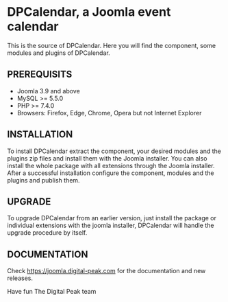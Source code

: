 
# DPCalendar, a Joomla event calendar
This is the source of DPCalendar. Here you will find the component, some modules and plugins of DPCalendar.

## PREREQUISITS
- Joomla 3.9 and above
- MySQL >= 5.5.0
- PHP >= 7.4.0
- Browsers: Firefox, Edge, Chrome, Opera but not Internet Explorer

## INSTALLATION
To install DPCalendar extract the component, your desired modules and the plugins zip files and install them with the Joomla installer. You can also install the whole package with all extensions through the Joomla installer. After a successful installation configure the component, modules and the plugins and publish them.

## UPGRADE
To upgrade DPCalendar from an earlier version, just install the package or individual extensions with the joomla installer, DPCalendar will handle the upgrade procedure by itself.

## DOCUMENTATION
Check https://joomla.digital-peak.com for the documentation and new releases.

Have fun
The Digital Peak team
